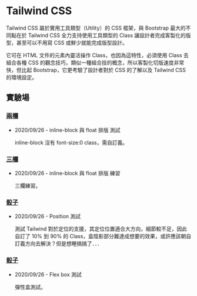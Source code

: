 # Tailwind CSS

Tailwind CSS 屬於實用工具類型（Utility）的 CSS 框架，與 Bootstrap 最大的不同點在於 Tailwind CSS 全力支持使用工具類型的 Class 讓設計者完成客製化的版型，甚至可以不用寫 CSS 或鮮少就能完成版型設計。

它可在 HTML 文件的元素內靈活操作 Class，也因為這特性，必須使用 Class 去組合各種 CSS 的觀念技巧，類似一種組合技的概念，所以客製化切版速度非常快，但比起 Bootstrap，它更考驗了設計者對於 CSS 的了解以及 Tailwind CSS 的環境設定。

## 實驗場

### [兩欄](https://powerkaifu.github.io/Tailwind_CSS/src/2020-09-26-two-column.html)

- 2020/09/26 - inline-block 與 float 排版 測試

  inline-block 沒有 font-size:0 class，需自訂義。

### [三欄](https://powerkaifu.github.io/Tailwind_CSS/src/2020-09-26-three-column.html)

- 2020/09/26 - inline-block 與 float 排版 練習

  三欄練習。

### [骰子](https://powerkaifu.github.io/Tailwind_CSS/src/2020-09-26-dice.html)

- 2020/09/26 - Position 測試

  測試 Tailwind 對於定位的支援，其定位位置適合大方向，細節較不足，因此自訂了 10% 到 90% 的 Class，盒陰影部分難達成想要的效果，或許應該朝自訂義方向去解決？但是想睡搞搞了．．．

### [骰子](https://powerkaifu.github.io/Tailwind_CSS/src/2020-09-29-flexbox.html)

- 2020/09/26 - Flex box 測試

  彈性盒測試。
